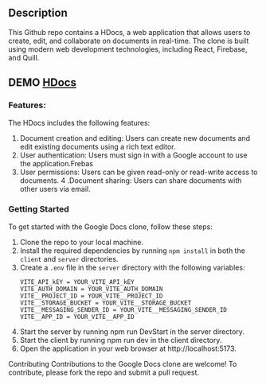 ## Description
This Github repo contains a HDocs, a web application that allows users to create, edit, and collaborate on documents in real-time. The clone is built using modern web development technologies, including React, Firebase, and Quill.

## DEMO [HDocs](https://hdocs.netlify.app/)

### Features:
The HDocs includes the following features:

1. Document creation and editing: Users can create new documents and edit existing documents using a rich text editor.
2. User authentication: Users must sign in with a Google account to use the application.Frebas
3. User permissions: Users can be given read-only or read-write access to documents.
4 .Document sharing: Users can share documents with other users via email.

### Getting Started
To get started with the Google Docs clone, follow these steps:

1. Clone the repo to your local machine.
2. Install the required dependencies by running `npm install` in both the `client` and `server` directories.
3. Create a `.env` file in the `server` directory with the following variables:
    ```
    VITE_API_kEY = YOUR_VITE_API_kEY
    VITE_AUTH_DOMAIN = YOUR_VITE_AUTH_DOMAIN
    VITE__PROJECT_ID = YOUR_VITE__PROJECT_ID
    VITE__STORAGE_BUCKET = YOUR_VITE__STORAGE_BUCKET
    VITE__MESSAGING_SENDER_ID = YOUR_VITE__MESSAGING_SENDER_ID
    VITE__APP_ID = YOUR_VITE__APP_ID
    ```
4. Start the server by running npm run DevStart in the server directory.
5. Start the client by running npm run dev in the client directory.
6. Open the application in your web browser at http://localhost:5173.

Contributing
Contributions to the Google Docs clone are welcome! To contribute, please fork the repo and submit a pull request.
